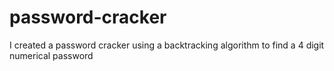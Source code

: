# password-cracker
I created a password cracker using a backtracking algorithm to find a 4 digit numerical password

